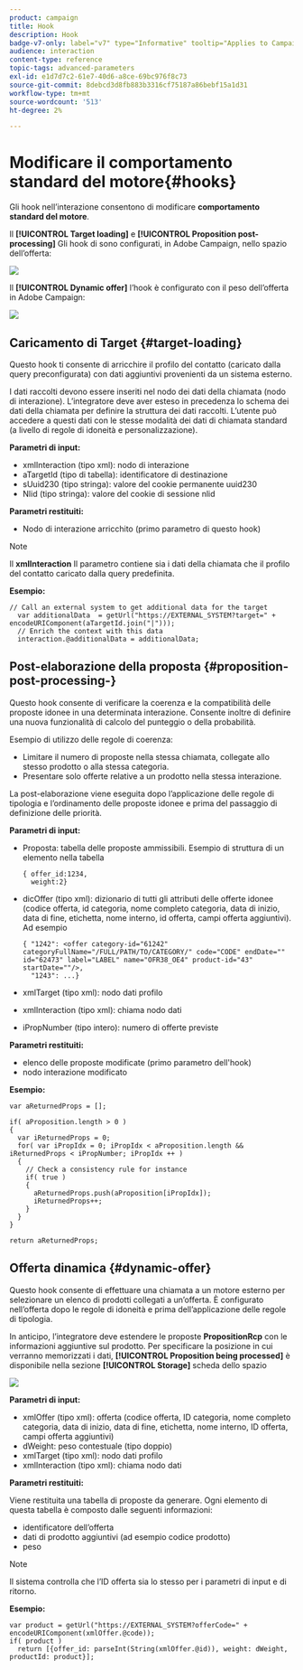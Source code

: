 ```yaml
---
product: campaign
title: Hook
description: Hook
badge-v7-only: label="v7" type="Informative" tooltip="Applies to Campaign Classic v7 only"
audience: interaction
content-type: reference
topic-tags: advanced-parameters
exl-id: e1d7d7c2-61e7-40d6-a8ce-69bc976f8c73
source-git-commit: 8debcd3d8fb883b3316cf75187a86bebf15a1d31
workflow-type: tm+mt
source-wordcount: '513'
ht-degree: 2%

---
```


# Modificare il comportamento standard del motore{#hooks}



Gli hook nell’interazione consentono di modificare **comportamento standard del motore**.

Il **[!UICONTROL Target loading]** e **[!UICONTROL Proposition post-processing]** Gli hook di sono configurati, in Adobe Campaign, nello spazio dell’offerta:

![](assets/interaction_hooks_1.png)

Il **[!UICONTROL Dynamic offer]** l’hook è configurato con il peso dell’offerta in Adobe Campaign:

![](assets/interaction_hooks_2.png)

## Caricamento di Target {#target-loading}

Questo hook ti consente di arricchire il profilo del contatto (caricato dalla query preconfigurata) con dati aggiuntivi provenienti da un sistema esterno.

I dati raccolti devono essere inseriti nel nodo dei dati della chiamata (nodo di interazione). L’integratore deve aver esteso in precedenza lo schema dei dati della chiamata per definire la struttura dei dati raccolti. L’utente può accedere a questi dati con le stesse modalità dei dati di chiamata standard (a livello di regole di idoneità e personalizzazione).

**Parametri di input:**

* xmlInteraction (tipo xml): nodo di interazione
* aTargetId (tipo di tabella): identificatore di destinazione
* sUuid230 (tipo stringa): valore del cookie permanente uuid230
* Nlid (tipo stringa): valore del cookie di sessione nlid

**Parametri restituiti:**

* Nodo di interazione arricchito (primo parametro di questo hook)

>[!NOTE]
>
>Il **xmlInteraction** Il parametro contiene sia i dati della chiamata che il profilo del contatto caricato dalla query predefinita.

**Esempio:**

```
// Call an external system to get additional data for the target
  var additionalData  = getUrl("https://EXTERNAL_SYSTEM?target=" + encodeURIComponent(aTargetId.join("|")));
  // Enrich the context with this data
  interaction.@additionalData = additionalData;
```

## Post-elaborazione della proposta {#proposition-post-processing-}

Questo hook consente di verificare la coerenza e la compatibilità delle proposte idonee in una determinata interazione. Consente inoltre di definire una nuova funzionalità di calcolo del punteggio o della probabilità.

Esempio di utilizzo delle regole di coerenza:

* Limitare il numero di proposte nella stessa chiamata, collegate allo stesso prodotto o alla stessa categoria.
* Presentare solo offerte relative a un prodotto nella stessa interazione.

La post-elaborazione viene eseguita dopo l’applicazione delle regole di tipologia e l’ordinamento delle proposte idonee e prima del passaggio di definizione delle priorità.

**Parametri di input:**

* Proposta: tabella delle proposte ammissibili. Esempio di struttura di un elemento nella tabella

   ```
   { offer_id:1234,
     weight:2}
   ```

* dicOffer (tipo xml): dizionario di tutti gli attributi delle offerte idonee (codice offerta, id categoria, nome completo categoria, data di inizio, data di fine, etichetta, nome interno, id offerta, campi offerta aggiuntivi). Ad esempio

   ```
   { "1242": <offer category-id="61242" categoryFullName="/FULL/PATH/TO/CATEGORY/" code="CODE" endDate="" id="62473" label="LABEL" name="OFR38_OE4" product-id="43" startDate=""/>,
     "1243": ...}
   ```

* xmlTarget (tipo xml): nodo dati profilo
* xmlInteraction (tipo xml): chiama nodo dati
* iPropNumber (tipo intero): numero di offerte previste

**Parametri restituiti:**

* elenco delle proposte modificate (primo parametro dell&#39;hook)
* nodo interazione modificato

**Esempio:**

```
var aReturnedProps = [];

if( aProposition.length > 0 )
{
  var iReturnedProps = 0;
  for( var iPropIdx = 0; iPropIdx < aProposition.length && iReturnedProps < iPropNumber; iPropIdx ++ )
  {
    // Check a consistency rule for instance
    if( true )
    {
      aReturnedProps.push(aProposition[iPropIdx]);
      iReturnedProps++;
    }
  }
}

return aReturnedProps;
```

## Offerta dinamica {#dynamic-offer}

Questo hook consente di effettuare una chiamata a un motore esterno per selezionare un elenco di prodotti collegati a un’offerta. È configurato nell’offerta dopo le regole di idoneità e prima dell’applicazione delle regole di tipologia.

In anticipo, l’integratore deve estendere le proposte **PropositionRcp** con le informazioni aggiuntive sul prodotto. Per specificare la posizione in cui verranno memorizzati i dati, **[!UICONTROL Proposition being processed]** è disponibile nella sezione **[!UICONTROL Storage]** scheda dello spazio

![](assets/interaction_hooks_3.png)

**Parametri di input:**

* xmlOffer (tipo xml): offerta (codice offerta, ID categoria, nome completo categoria, data di inizio, data di fine, etichetta, nome interno, ID offerta, campi offerta aggiuntivi)
* dWeight: peso contestuale (tipo doppio)
* xmlTarget (tipo xml): nodo dati profilo
* xmlInteraction (tipo xml): chiama nodo dati

**Parametri restituiti:**

Viene restituita una tabella di proposte da generare. Ogni elemento di questa tabella è composto dalle seguenti informazioni:

* identificatore dell’offerta
* dati di prodotto aggiuntivi (ad esempio codice prodotto)
* peso

>[!NOTE]
>
>Il sistema controlla che l’ID offerta sia lo stesso per i parametri di input e di ritorno.

**Esempio:**

```
var product = getUrl("https://EXTERNAL_SYSTEM?offerCode=" + encodeURIComponent(xmlOffer.@code));
if( product )
  return [{offer_id: parseInt(String(xmlOffer.@id)), weight: dWeight, productId: product}];
```
